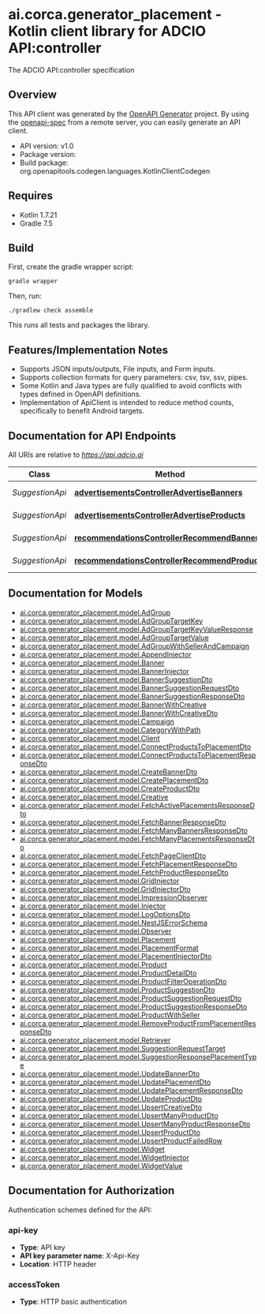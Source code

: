 # ai.corca.generator_placement - Kotlin client library for ADCIO API:controller

The ADCIO API:controller specification

## Overview
This API client was generated by the [OpenAPI Generator](https://openapi-generator.tech) project.  By using the [openapi-spec](https://github.com/OAI/OpenAPI-Specification) from a remote server, you can easily generate an API client.

- API version: v1.0
- Package version: 
- Build package: org.openapitools.codegen.languages.KotlinClientCodegen

## Requires

* Kotlin 1.7.21
* Gradle 7.5

## Build

First, create the gradle wrapper script:

```
gradle wrapper
```

Then, run:

```
./gradlew check assemble
```

This runs all tests and packages the library.

## Features/Implementation Notes

* Supports JSON inputs/outputs, File inputs, and Form inputs.
* Supports collection formats for query parameters: csv, tsv, ssv, pipes.
* Some Kotlin and Java types are fully qualified to avoid conflicts with types defined in OpenAPI definitions.
* Implementation of ApiClient is intended to reduce method counts, specifically to benefit Android targets.

<a id="documentation-for-api-endpoints"></a>
## Documentation for API Endpoints

All URIs are relative to *https://api.adcio.ai*

Class | Method | HTTP request | Description
------------ | ------------- | ------------- | -------------
*SuggestionApi* | [**advertisementsControllerAdvertiseBanners**](docs/SuggestionApi.md#advertisementscontrolleradvertisebanners) | **POST** v1/advertisements/banners | 
*SuggestionApi* | [**advertisementsControllerAdvertiseProducts**](docs/SuggestionApi.md#advertisementscontrolleradvertiseproducts) | **POST** v1/advertisements/products | 
*SuggestionApi* | [**recommendationsControllerRecommendBanners**](docs/SuggestionApi.md#recommendationscontrollerrecommendbanners) | **POST** v1/recommendations/banners | 
*SuggestionApi* | [**recommendationsControllerRecommendProducts**](docs/SuggestionApi.md#recommendationscontrollerrecommendproducts) | **POST** v1/recommendations/products | 


<a id="documentation-for-models"></a>
## Documentation for Models

 - [ai.corca.generator_placement.model.AdGroup](docs/AdGroup.md)
 - [ai.corca.generator_placement.model.AdGroupTargetKey](docs/AdGroupTargetKey.md)
 - [ai.corca.generator_placement.model.AdGroupTargetKeyValueResponse](docs/AdGroupTargetKeyValueResponse.md)
 - [ai.corca.generator_placement.model.AdGroupTargetValue](docs/AdGroupTargetValue.md)
 - [ai.corca.generator_placement.model.AdGroupWithSellerAndCampaign](docs/AdGroupWithSellerAndCampaign.md)
 - [ai.corca.generator_placement.model.AppendInjector](docs/AppendInjector.md)
 - [ai.corca.generator_placement.model.Banner](docs/Banner.md)
 - [ai.corca.generator_placement.model.BannerInjector](docs/BannerInjector.md)
 - [ai.corca.generator_placement.model.BannerSuggestionDto](docs/BannerSuggestionDto.md)
 - [ai.corca.generator_placement.model.BannerSuggestionRequestDto](docs/BannerSuggestionRequestDto.md)
 - [ai.corca.generator_placement.model.BannerSuggestionResponseDto](docs/BannerSuggestionResponseDto.md)
 - [ai.corca.generator_placement.model.BannerWithCreative](docs/BannerWithCreative.md)
 - [ai.corca.generator_placement.model.BannerWithCreativeDto](docs/BannerWithCreativeDto.md)
 - [ai.corca.generator_placement.model.Campaign](docs/Campaign.md)
 - [ai.corca.generator_placement.model.CategoryWithPath](docs/CategoryWithPath.md)
 - [ai.corca.generator_placement.model.Client](docs/Client.md)
 - [ai.corca.generator_placement.model.ConnectProductsToPlacementDto](docs/ConnectProductsToPlacementDto.md)
 - [ai.corca.generator_placement.model.ConnectProductsToPlacementResponseDto](docs/ConnectProductsToPlacementResponseDto.md)
 - [ai.corca.generator_placement.model.CreateBannerDto](docs/CreateBannerDto.md)
 - [ai.corca.generator_placement.model.CreatePlacementDto](docs/CreatePlacementDto.md)
 - [ai.corca.generator_placement.model.CreateProductDto](docs/CreateProductDto.md)
 - [ai.corca.generator_placement.model.Creative](docs/Creative.md)
 - [ai.corca.generator_placement.model.FetchActivePlacementsResponseDto](docs/FetchActivePlacementsResponseDto.md)
 - [ai.corca.generator_placement.model.FetchBannerResponseDto](docs/FetchBannerResponseDto.md)
 - [ai.corca.generator_placement.model.FetchManyBannersResponseDto](docs/FetchManyBannersResponseDto.md)
 - [ai.corca.generator_placement.model.FetchManyPlacementsResponseDto](docs/FetchManyPlacementsResponseDto.md)
 - [ai.corca.generator_placement.model.FetchPageClientDto](docs/FetchPageClientDto.md)
 - [ai.corca.generator_placement.model.FetchPlacementResponseDto](docs/FetchPlacementResponseDto.md)
 - [ai.corca.generator_placement.model.FetchProductResponseDto](docs/FetchProductResponseDto.md)
 - [ai.corca.generator_placement.model.GridInjector](docs/GridInjector.md)
 - [ai.corca.generator_placement.model.GridInjectorDto](docs/GridInjectorDto.md)
 - [ai.corca.generator_placement.model.ImpressionObserver](docs/ImpressionObserver.md)
 - [ai.corca.generator_placement.model.Injector](docs/Injector.md)
 - [ai.corca.generator_placement.model.LogOptionsDto](docs/LogOptionsDto.md)
 - [ai.corca.generator_placement.model.NestJSErrorSchema](docs/NestJSErrorSchema.md)
 - [ai.corca.generator_placement.model.Observer](docs/Observer.md)
 - [ai.corca.generator_placement.model.Placement](docs/Placement.md)
 - [ai.corca.generator_placement.model.PlacementFormat](docs/PlacementFormat.md)
 - [ai.corca.generator_placement.model.PlacementInjectorDto](docs/PlacementInjectorDto.md)
 - [ai.corca.generator_placement.model.Product](docs/Product.md)
 - [ai.corca.generator_placement.model.ProductDetailDto](docs/ProductDetailDto.md)
 - [ai.corca.generator_placement.model.ProductFilterOperationDto](docs/ProductFilterOperationDto.md)
 - [ai.corca.generator_placement.model.ProductSuggestionDto](docs/ProductSuggestionDto.md)
 - [ai.corca.generator_placement.model.ProductSuggestionRequestDto](docs/ProductSuggestionRequestDto.md)
 - [ai.corca.generator_placement.model.ProductSuggestionResponseDto](docs/ProductSuggestionResponseDto.md)
 - [ai.corca.generator_placement.model.ProductWithSeller](docs/ProductWithSeller.md)
 - [ai.corca.generator_placement.model.RemoveProductFromPlacementResponseDto](docs/RemoveProductFromPlacementResponseDto.md)
 - [ai.corca.generator_placement.model.Retriever](docs/Retriever.md)
 - [ai.corca.generator_placement.model.SuggestionRequestTarget](docs/SuggestionRequestTarget.md)
 - [ai.corca.generator_placement.model.SuggestionResponsePlacementType](docs/SuggestionResponsePlacementType.md)
 - [ai.corca.generator_placement.model.UpdateBannerDto](docs/UpdateBannerDto.md)
 - [ai.corca.generator_placement.model.UpdatePlacementDto](docs/UpdatePlacementDto.md)
 - [ai.corca.generator_placement.model.UpdatePlacementResponseDto](docs/UpdatePlacementResponseDto.md)
 - [ai.corca.generator_placement.model.UpdateProductDto](docs/UpdateProductDto.md)
 - [ai.corca.generator_placement.model.UpsertCreativeDto](docs/UpsertCreativeDto.md)
 - [ai.corca.generator_placement.model.UpsertManyProductDto](docs/UpsertManyProductDto.md)
 - [ai.corca.generator_placement.model.UpsertManyProductResponseDto](docs/UpsertManyProductResponseDto.md)
 - [ai.corca.generator_placement.model.UpsertProductDto](docs/UpsertProductDto.md)
 - [ai.corca.generator_placement.model.UpsertProductFailedRow](docs/UpsertProductFailedRow.md)
 - [ai.corca.generator_placement.model.Widget](docs/Widget.md)
 - [ai.corca.generator_placement.model.WidgetInjector](docs/WidgetInjector.md)
 - [ai.corca.generator_placement.model.WidgetValue](docs/WidgetValue.md)


<a id="documentation-for-authorization"></a>
## Documentation for Authorization


Authentication schemes defined for the API:
<a id="api-key"></a>
### api-key

- **Type**: API key
- **API key parameter name**: X-Api-Key
- **Location**: HTTP header

<a id="accessToken"></a>
### accessToken

- **Type**: HTTP basic authentication

